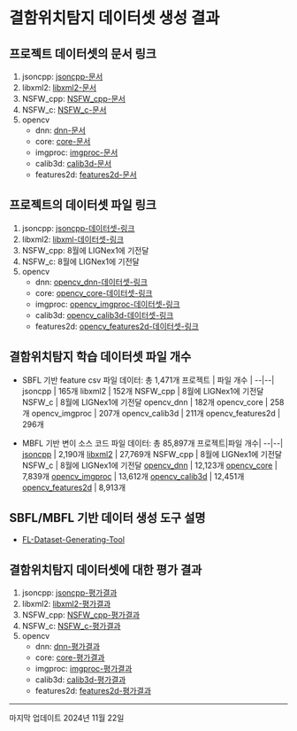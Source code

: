 # 결함위치탐지 데이터셋 생성 결과


## 프로젝트 데이터셋의 문서 링크
1. jsoncpp: [jsoncpp-문서](./documents/dataset_description/document-jsoncpp.md)
2. libxml2: [libxml2-문서](./documents/dataset_description/document-libxml2.md)
3. NSFW_cpp: [NSFW_cpp-문서](./documents/dataset_description/document-NSFW_cpp.md)
4. NSFW_c: [NSFW_c-문서](./documents/dataset_description/document-NSFW_c.md)
5. opencv
    * dnn: [dnn-문서](./documents/dataset_description/opencv/document-opencv_dnn.md)
    * core: [core-문서](./documents/dataset_description/opencv/document-opencv_core.md)
    * imgproc: [imgproc-문서](./documents/dataset_description/opencv/document-opencv_imgproc.md)
    * calib3d: [calib3d-문서](./documents/dataset_description/opencv/document-opencv_calib3d.md)
    * features2d: [features2d-문서](./documents/dataset_description/opencv/document-opencv_features2d.md)


## 프로젝트의 데이터셋 파일 링크
1. jsoncpp: [jsoncpp-데이터셋-링크](https://drive.google.com/file/d/1R0HTSE3MHSujkNHrmaOGyFRK-5dA4kEk/view?usp=drive_link)
2. libxml2: [libxml-데이터셋-링크](https://drive.google.com/file/d/10HP8t0W60VNx1oAAhmggFFZfZazHChf3/view?usp=drive_link)
3. NSFW_cpp: 8월에 LIGNex1에 기전달
4. NSFW_c: 8월에 LIGNex1에 기전달
5. opencv
    * dnn: [opencv_dnn-데이터셋-링크](https://drive.google.com/file/d/1mL6lSmlHK4sefuCf0Zl6uOOiftZTh8Wy/view?usp=drive_link)
    * core: [opencv_core-데이터셋-링크](https://drive.google.com/file/d/1gQua9HCkridZxemDJJ2XZfHFxuRiQ1xs/view?usp=drive_link)
    * imgproc: [opencv_imgproc-데이터셋-링크](https://drive.google.com/file/d/14W1waiEUk4oh6p9bewN_za5-vGdQMoj2/view?usp=drive_link)
    * calib3d: [opencv_calib3d-데이터셋-링크](https://drive.google.com/file/d/14xNBpvdK_GpyPe6B_C_tnmHeyl4SjtfQ/view?usp=drive_link)
    * features2d: [opencv_features2d-데이터셋-링크](https://drive.google.com/file/d/17NsIqm2wrB9gi5XW2Q9hf-iGqtJN6WHy/view?usp=drive_link)


## 결함위치탐지 학습 데이터셋 파일 개수
* SBFL 기반 feature csv 파일 데이터: 총 1,471개
    프로젝트 | 파일 개수 |
    --|--|
    jsoncpp | 165개
    libxml2 | 152개
    NSFW_cpp | 8월에 LIGNex1에 기전달
    NSFW_c | 8월에 LIGNex1에 기전달
    opencv_dnn | 182개
    opencv_core | 258개
    opencv_imgproc | 207개
    opencv_calib3d | 211개
    opencv_features2d | 296개

* MBFL 기반 변이 소스 코드 파일 데이터: 총 85,897개
    프로젝트|파일 개수|
    --|--|
    [jsoncpp](https://drive.google.com/file/d/1h9-tREd5DxgTUI_l5EvUCjqkTAtdV94a/view?usp=sharing) | 2,190개
    [libxml2](https://drive.google.com/file/d/1aCg8yPBIhACDQSuYf_st5n7hQNxBCGuz/view?usp=sharing) | 27,769개
    NSFW_cpp | 8월에 LIGNex1에 기전달
    NSFW_c | 8월에 LIGNex1에 기전달
    [opencv_dnn](https://drive.google.com/file/d/1hELKmZccOMtPQ2DA_ncfElEqSin2Zn8J/view?usp=sharing) | 12,123개
    [opencv_core](https://drive.google.com/file/d/1UmNNy_whRprx78OPU3dclQGT_wzRjSTr/view?usp=sharing) | 7,839개
    [opencv_imgproc](https://drive.google.com/file/d/1KnAgqLUanQsel1uJknUjbdyE9TfnloJk/view?usp=sharing) | 13,612개
    [opencv_calib3d](https://drive.google.com/file/d/1SQNvUzLQB3ZgYjTqdCyzJsNsqFtpTZ1_/view?usp=sharing) | 12,451개
    [opencv_features2d](https://drive.google.com/file/d/150cY2b0_0XZsS0iBfy816it2lw91SUum/view?usp=sharing) | 8,913개



## SBFL/MBFL 기반 데이터 생성 도구 설명
* [FL-Dataset-Generating-Tool](./documents/README-kor.md)


## 결함위치탐지 데이터셋에 대한 평가 결과
1. jsoncpp: [jsoncpp-평가결과](./documents/dataset_description/document-jsoncpp.md#9-데이터셋의-오류-탐지-정확도-평가-총-165개-버그-버전-총-363개-함수)
2. libxml2: [libxml2-평가결과](./documents/dataset_description/document-libxml2.md#9-데이터셋의-결함-위치-탐지-정확도-평가-총-152개-버그-버전-총-918개-함수)
3. NSFW_cpp: [NSFW_cpp-평가결과](./documents/dataset_description/document-NSFW_cpp.md#9-데이터셋의-결함-위치-탐지-정확도-평가-총-378개-버그-버전)
4. NSFW_c: [NSFW_c-평가결과](./documents/dataset_description/document-NSFW_c.md#9-데이터셋의-결함-위치-탐지-정확도-평가-총-709개-버그-버전)
5. opencv
    * dnn: [dnn-평가결과](./documents/dataset_description/opencv/document-opencv_dnn.md#9-데이터셋의-결함-위치-탐지-정확도-평가-총-182개-버그-버전)
    * core: [core-평가결과](./documents/dataset_description/opencv/document-opencv_core.md#9-데이터셋의-결함-위치-탐지-정확도-평가-총-258개-버그-버전)
    * imgproc: [imgproc-평가결과](./documents/dataset_description/opencv/document-opencv_imgproc.md#9-데이터셋의-결함-위치-탐지-정확도-평가-총-207개-버그-버전)
    * calib3d: [calib3d-평가결과](./documents/dataset_description/opencv/document-opencv_calib3d.md#9-데이터셋의-결함-위치-탐지-정확도-평가-총-211개-버그-버전)
    * features2d: [features2d-평가결과](./documents/dataset_description/opencv/document-opencv_features2d.md#9-데이터셋의-결함-위치-탐지-정확도-평가-총-296개-버그-버전)

---
마지막 업데이트 2024년 11월 22일
